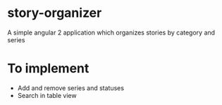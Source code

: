 # story-organizer

A simple angular 2 application which organizes stories by category and series

# To implement

* Add and remove series and statuses
* Search in table view
